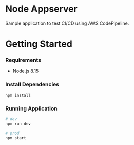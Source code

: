 # Node Appserver

Sample application to test CI/CD using AWS CodePipeline.

# Getting Started

### Requirements
- Node.js 8.15

### Install Dependencies
```sh
npm install
```

### Running Application
```sh
# dev
npm run dev

# prod
npm start
```
